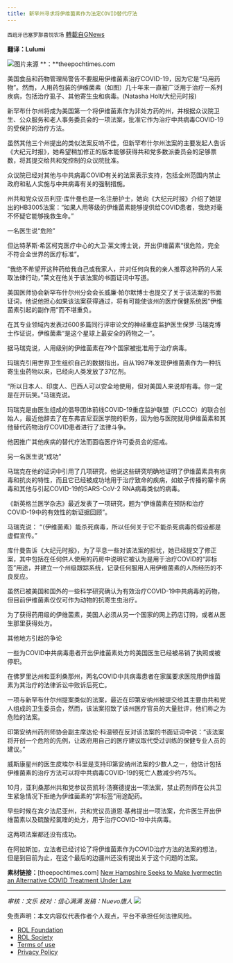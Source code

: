 ```yaml
---
title: 新罕州寻求将伊维菌素作为法定COVID替代疗法
---
```

`西班牙巴塞罗那喜悦农场` [轉載自GNews](https://gnews.org/zh-hans/1897658/)

**翻译：Lulumi**

![](https://assets.gnews.org/wp-content/uploads/2022/01/image-1856.png)图片来源 **：**theepochtimes.com

美国食品和药物管理局警告不要服用伊维菌素治疗COVID-19，因为它是“马用药物”。然而，人用药包装的伊维菌素（如图）几十年来一直被广泛用于治疗一系列疾病，包括治疗虱子、其他寄生虫和病毒。(Natasha Holt/大纪元时报)

新罕布什尔州将成为美国第一个将伊维菌素作为非处方药的州，并根据众议院卫生、公众服务和老人事务委员会的一项法案，批准它作为治疗中共病毒COVID-19的受保护的治疗方法。

虽然其他三个州提出的类似法案反响不佳，但新罕布什尔州法案的主要发起人告诉《大纪元时报》，她希望稍加修正的版本能够获得共和党多数派委员会的足够票数，将其提交给共和党控制的众议院批准。

众议院已经对其他与中共病毒COVID有关的法案表示支持，包括全州范围内禁止政府和私人实施与中共病毒有关的强制措施。

州共和党众议员利亚·库什曼也是一名注册护士，她向《大纪元时报》介绍了她提出的HB3005法案：“如果人用等级的伊维菌素能够提供给COVID患者，我绝对毫不怀疑它能够挽救生命。”

一名医生说“危险”

但达特茅斯·希区柯克医疗中心的大卫·莱文博士说，开出伊维菌素“很危险，完全不符合全世界的医疗标准”。

“我绝不希望开这种药给我自己或我家人，并对任何向我的亲人推荐这种药的人采取法律行动，”莱文在他关于该法案的书面证词中写道。

美国医师协会新罕布什尔州分会会长威廉·帕尔默博士也提交了关于该法案的书面证词，他说他担心如果该法案获得通过，将有可能使该州的医疗保健系统因“伊维菌素引起的副作用”而不堪重负。

在其专业领域内发表过600多篇同行评审论文的神经重症监护医生保罗·马瑞克博士作证说，伊维菌素“是这个星球上最安全的药物之一”。

据马瑞克说，人用级别的伊维菌素在79个国家被批准用于治疗病毒。

玛瑞克引用世界卫生组织自己的数据指出，自从1987年发现伊维菌素作为一种抗寄生虫药物以来，已经向人类发放了37亿剂。

“所以日本人、印度人、巴西人可以安全地使用，但对美国人来说却有毒。你一定是在开玩笑。”马瑞克说。

玛瑞克是由医生组成的倡导团体前线COVID-19重症监护联盟（FLCCC）的联合创始人，最近他辞去了在东弗吉尼亚医学院的职务，因为他与医院就用伊维菌素和其他替代药物治疗COVID患者进行了法律斗争。

他因推广其他疾病的替代疗法而面临医疗许可委员会的惩戒。

另一名医生说“成功”

马瑞克在他的证词中引用了几项研究，他说这些研究明确地证明了伊维菌素具有病毒和抗炎的特性，而且它已经被成功地用于治疗致命的疾病，如蚊子传播的寨卡病毒和其他与引起COVID-19的SARS-CoV-2 RNA病毒类似的病毒。

《新英格兰医学杂志》最近发表了一项研究，题为“伊维菌素在预防和治疗COVID-19中的有效性的新证据回顾”。

马瑞克说： “（伊维菌素）能杀死病毒，所以任何关于它不能杀死病毒的假设都是虚假宣传。”

库什曼告诉《大纪元时报》，为了平息一些对该法案的担忧，她已经提交了修正案，其中包括在任何供人使用的药房中说明它被认为是用于治疗COVID的“非标签”用途，并建立一个州级跟踪系统，记录任何服用人用伊维菌素的人所经历的不良反应。

虽然已被美国和国外的一些科学研究确认为有效治疗COVID-19中共病毒的药物，但目前伊维菌素仅仅可作为动物的抗寄生虫治疗。

为了获得药用级的伊维菌素，美国人必须从另一个国家的网上药店订购，或者从医生那里获得处方。

其他地方引起的争论

一些为COVID中共病毒患者开出伊维菌素处方的美国医生已经被吊销了执照或被停职。

在佛罗里达州和亚利桑那州，两名COVID中共病毒患者在家属要求医院用伊维菌素为其治疗的法律诉讼中败诉后死亡。

一项与新罕布什尔州提案类似的法案，最近在印第安纳州被提交给其主要由共和党人组成的卫生委员会，然而，该法案招致了该州医疗官员的大量批评，他们称之为危险的法案。

印第安纳州药剂师协会副主席达伦·科温顿在反对该法案的书面证词中说：“该法案将开创一个危险的先例，让政府用自己的医疗建议取代受过训练的保健专业人员的建议。”

威斯康星州的医生皮埃尔·科里是支持印第安纳州法案的少数人之一，他估计包括伊维菌素的治疗方法可以将中共病毒COVID-19的死亡人数减少约75%。

10月，亚利桑那州共和党参议员凯利·汤赛德提出一项法案，禁止药剂师在公共卫生紧急情况下拒绝为伊维菌素的“非标签”用途配药。

早些时候在宾夕法尼亚州，共和党议员道恩·基弗提出一项法案，允许医生开出伊维菌素以及硫酸羟氯喹的处方，用于治疗COVID-19中共病毒。

这两项法案都还没有成功。

在阿拉斯加，立法者已经讨论了将伊维菌素作为COVID治疗方法的法案的想法，但是到目前为止，在这个最后的边疆州还没有提出关于这个问题的法案。

**素材链接：**[theepochtimes.com] [New Hampshire Seeks to Make Ivermectin an Alternative COVID Treatment Under Law](https://www.theepochtimes.com/new-hampshire-seeks-to-make-ivermectin-an-alternative-covid-treatment-under-law_4228066.html)

* * *

*审核：文乐
校对：信心满满
发稿：Nuevo唐人*
![](https://assets.gnews.org/wp-content/uploads/2022/01/GNEWS_CH.-1-3-3.jpeg)
 

免责声明：本文内容仅代表作者个人观点，平台不承担任何法律风险。

- [ROL Foundation](https://rolfoundation.org/)
- [ROL Society](https://rolsociety.org/)
- [Terms of use](https://gnews.org/terms-of-use-3/)
- [Privacy Policy](https://gnews.org/privacy-policy/)

